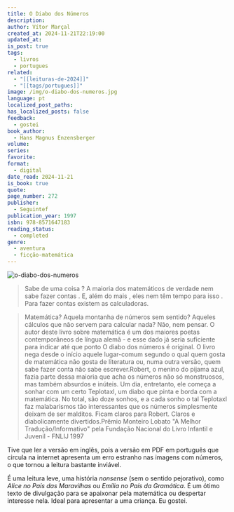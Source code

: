 ```yaml
---
title: O Diabo dos Números
description: 
author: Vítor Marçal
created_at: 2024-11-21T22:19:00
updated_at: 
is_post: true
tags:
  - livros
  - portugues
related:
  - "[[leituras-de-2024]]"
  - "[[tags/portugues]]"
image: /img/o-diabo-dos-numeros.jpg
language: pt
localized_post_paths: 
has_localized_posts: false
feedback:
  - gostei
book_author:
  - Hans Magnus Enzensberger
volume: 
series: 
favorite: 
format:
  - digital
date_read: 2024-11-21
is_book: true
quote: 
page_number: 272
publisher:
  - Seguintef
publication_year: 1997
isbn: 978-8571647183
reading_status:
  - completed
genre:
  - aventura
  - ficção-matemática
---
```


![o-diabo-dos-numeros](/img/o-diabo-dos-numeros.jpg)

>Sabe de uma coisa ? A maioria dos matemáticos de verdade nem sabe fazer contas . E, além do mais , eles nem têm tempo para isso . Para fazer contas existem as calculadoras.

> Matemática? Aquela montanha de números sem sentido? Aqueles cálculos que não servem para calcular nada? Não, nem pensar. O autor deste livro sobre matemática é um dos maiores poetas contemporâneos de língua alemã - e esse dado já seria suficiente para indicar até que ponto O diabo dos números é original. O livro nega desde o início aquele lugar-comum segundo o qual quem gosta de matemática não gosta de literatura ou, numa outra versão, quem sabe fazer conta não sabe escrever.Robert, o menino do pijama azul, fazia parte dessa maioria que acha os números não só monstruosos, mas também absurdos e inúteis. Um dia, entretanto, ele começa a sonhar com um certo Teplotaxl, um diabo que pinta e borda com a matemática. No total, são doze sonhos, e a cada sonho o tal Teplotaxl faz malabarismos tão interessantes que os números simplesmente deixam de ser malditos. Ficam claros para Robert. Claros e diabolicamente divertidos.Prêmio Monteiro Lobato "A Melhor Tradução/Informativo" pela Fundação Nacional do Livro Infantil e Juvenil - FNLIJ 1997

Tive que ler a versão em inglês, pois a versão em PDF em português que circula na internet apresenta um erro estranho nas imagens com números, o que tornou a leitura bastante inviável.

É uma leitura leve, uma história _nonsense_ (sem o sentido pejorativo), como _Alice no País das Maravilhas_ ou _Emília no País da Gramática_. É um ótimo texto de divulgação para se apaixonar pela matemática ou despertar interesse nela. Ideal para apresentar a uma criança. Eu gostei.